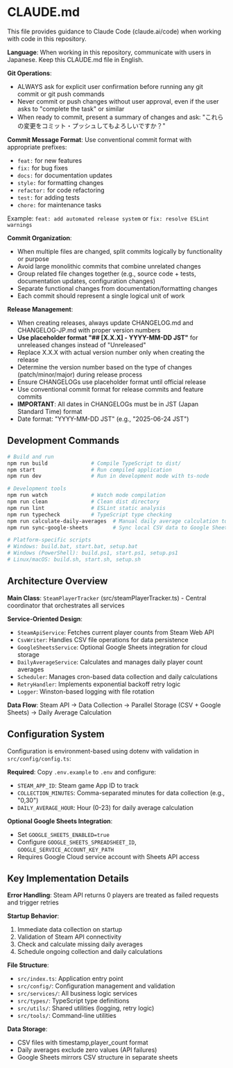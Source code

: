 # CLAUDE.md

This file provides guidance to Claude Code (claude.ai/code) when working with code in this repository.

**Language**: When working in this repository, communicate with users in Japanese. Keep this CLAUDE.md file in English.

**Git Operations**: 
- ALWAYS ask for explicit user confirmation before running any git commit or git push commands
- Never commit or push changes without user approval, even if the user asks to "complete the task" or similar
- When ready to commit, present a summary of changes and ask: "これらの変更をコミット・プッシュしてもよろしいですか？"

**Commit Message Format**: Use conventional commit format with appropriate prefixes:
- `feat:` for new features
- `fix:` for bug fixes  
- `docs:` for documentation updates
- `style:` for formatting changes
- `refactor:` for code refactoring
- `test:` for adding tests
- `chore:` for maintenance tasks

Example: `feat: add automated release system` or `fix: resolve ESLint warnings`

**Commit Organization**: 
- When multiple files are changed, split commits logically by functionality or purpose
- Avoid large monolithic commits that combine unrelated changes
- Group related file changes together (e.g., source code + tests, documentation updates, configuration changes)
- Separate functional changes from documentation/formatting changes
- Each commit should represent a single logical unit of work

**Release Management**: 
- When creating releases, always update CHANGELOG.md and CHANGELOG-JP.md with proper version numbers
- **Use placeholder format "## [X.X.X] - YYYY-MM-DD JST"** for unreleased changes instead of "Unreleased"
- Replace X.X.X with actual version number only when creating the release
- Determine the version number based on the type of changes (patch/minor/major) during release process
- Ensure CHANGELOGs use placeholder format until official release
- Use conventional commit format for release commits and feature commits
- **IMPORTANT**: All dates in CHANGELOGs must be in JST (Japan Standard Time) format
- Date format: "YYYY-MM-DD JST" (e.g., "2025-06-24 JST")

## Development Commands

```bash
# Build and run
npm run build              # Compile TypeScript to dist/
npm start                  # Run compiled application
npm run dev                # Run in development mode with ts-node

# Development tools
npm run watch              # Watch mode compilation
npm run clean              # Clean dist directory
npm run lint               # ESLint static analysis
npm run typecheck          # TypeScript type checking
npm run calculate-daily-averages  # Manual daily average calculation tool
npm run sync-google-sheets        # Sync local CSV data to Google Sheets

# Platform-specific scripts
# Windows: build.bat, start.bat, setup.bat
# Windows (PowerShell): build.ps1, start.ps1, setup.ps1  
# Linux/macOS: build.sh, start.sh, setup.sh
```

## Architecture Overview

**Main Class**: `SteamPlayerTracker` (src/steamPlayerTracker.ts) - Central coordinator that orchestrates all services

**Service-Oriented Design**:
- `SteamApiService`: Fetches current player counts from Steam Web API
- `CsvWriter`: Handles CSV file operations for data persistence
- `GoogleSheetsService`: Optional Google Sheets integration for cloud storage
- `DailyAverageService`: Calculates and manages daily player count averages
- `Scheduler`: Manages cron-based data collection and daily calculations
- `RetryHandler`: Implements exponential backoff retry logic
- `Logger`: Winston-based logging with file rotation

**Data Flow**: Steam API → Data Collection → Parallel Storage (CSV + Google Sheets) → Daily Average Calculation

## Configuration System

Configuration is environment-based using dotenv with validation in `src/config/config.ts`:

**Required**: Copy `.env.example` to `.env` and configure:
- `STEAM_APP_ID`: Steam game App ID to track
- `COLLECTION_MINUTES`: Comma-separated minutes for data collection (e.g., "0,30")
- `DAILY_AVERAGE_HOUR`: Hour (0-23) for daily average calculation

**Optional Google Sheets Integration**:
- Set `GOOGLE_SHEETS_ENABLED=true`
- Configure `GOOGLE_SHEETS_SPREADSHEET_ID`, `GOOGLE_SERVICE_ACCOUNT_KEY_PATH`
- Requires Google Cloud service account with Sheets API access

## Key Implementation Details

**Error Handling**: Steam API returns 0 players are treated as failed requests and trigger retries

**Startup Behavior**:
1. Immediate data collection on startup
2. Validation of Steam API connectivity  
3. Check and calculate missing daily averages
4. Schedule ongoing collection and daily calculations

**File Structure**:
- `src/index.ts`: Application entry point
- `src/config/`: Configuration management and validation
- `src/services/`: All business logic services
- `src/types/`: TypeScript type definitions
- `src/utils/`: Shared utilities (logging, retry logic)
- `src/tools/`: Command-line utilities

**Data Storage**: 
- CSV files with timestamp,player_count format
- Daily averages exclude zero values (API failures)
- Google Sheets mirrors CSV structure in separate sheets